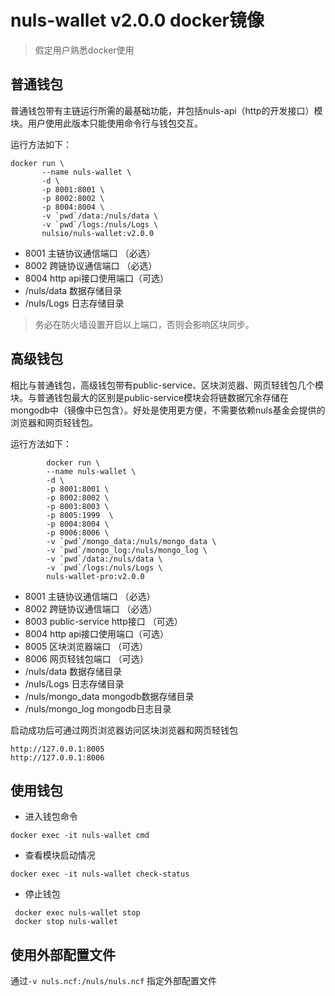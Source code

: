 # nuls-wallet v2.0.0 docker镜像
> 假定用户熟悉docker使用
## 普通钱包
普通钱包带有主链运行所需的最基础功能，并包括nuls-api（http的开发接口）模块。用户使用此版本只能使用命令行与钱包交互。

运行方法如下：

```
docker run \
       --name nuls-wallet \
       -d \
       -p 8001:8001 \
       -p 8002:8002 \
       -p 8004:8004 \
       -v `pwd`/data:/nuls/data \
       -v `pwd`/logs:/nuls/Logs \
       nulsio/nuls-wallet:v2.0.0
```
- 8001 主链协议通信端口    （必选）
- 8002 跨链协议通信端口    （必选）
- 8004 http api接口使用端口（可选）
- /nuls/data 数据存储目录   
- /nuls/Logs 日志存储目录

> 务必在防火墙设置开启以上端口，否则会影响区块同步。

## 高级钱包
相比与普通钱包，高级钱包带有public-service、区块浏览器、网页轻钱包几个模块。与普通钱包最大的区别是public-service模块会将链数据冗余存储在mongodb中（镜像中已包含）。好处是使用更方便，不需要依赖nuls基金会提供的浏览器和网页轻钱包。

运行方法如下：

```
        docker run \
        --name nuls-wallet \
        -d \
        -p 8001:8001 \      
        -p 8002:8002 \
        -p 8003:8003 \      
        -p 8005:1999  \
        -p 8004:8004 \
        -p 8006:8006 \
        -v `pwd`/mongo_data:/nuls/mongo_data \
        -v `pwd`/mongo_log:/nuls/mongo_log \
        -v `pwd`/data:/nuls/data \
        -v `pwd`/logs:/nuls/Logs \
        nuls-wallet-pro:v2.0.0
```
- 8001 主链协议通信端口    （必选）
- 8002 跨链协议通信端口    （必选）
- 8003 public-service http接口  （可选）
- 8004 http api接口使用端口（可选）
- 8005 区块浏览器端口      （可选）
- 8006 网页轻钱包端口      （可选）
- /nuls/data 数据存储目录   
- /nuls/Logs 日志存储目录
- /nuls/mongo_data mongodb数据存储目录
- /nuls/mongo_log  mongodb日志目录

启动成功后可通过网页浏览器访问区块浏览器和网页轻钱包

```
http://127.0.0.1:8005
http://127.0.0.1:8006
```

## 使用钱包
- 进入钱包命令

```
docker exec -it nuls-wallet cmd
```
- 查看模块启动情况

```
docker exec -it nuls-wallet check-status
```
- 停止钱包

```
 docker exec nuls-wallet stop
 docker stop nuls-wallet
```
## 使用外部配置文件
通过`-v nuls.ncf:/nuls/nuls.ncf` 指定外部配置文件
